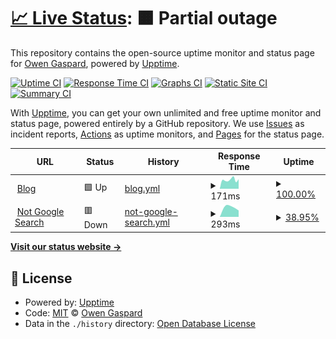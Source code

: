 # [📈 Live Status](https://status.ogaspard.com): <!--live status--> **🟧 Partial outage**

This repository contains the open-source uptime monitor and status page for [Owen Gaspard](https://ogaspard.com), powered by [Upptime](https://github.com/upptime/upptime).

[![Uptime CI](https://github.com/owengaspard/uptime/workflows/Uptime%20CI/badge.svg)](https://github.com/owengaspard/uptime/actions?query=workflow%3A%22Uptime+CI%22)
[![Response Time CI](https://github.com/owengaspard/uptime/workflows/Response%20Time%20CI/badge.svg)](https://github.com/owengaspard/uptime/actions?query=workflow%3A%22Response+Time+CI%22)
[![Graphs CI](https://github.com/owengaspard/uptime/workflows/Graphs%20CI/badge.svg)](https://github.com/owengaspard/uptime/actions?query=workflow%3A%22Graphs+CI%22)
[![Static Site CI](https://github.com/owengaspard/uptime/workflows/Static%20Site%20CI/badge.svg)](https://github.com/owengaspard/uptime/actions?query=workflow%3A%22Static+Site+CI%22)
[![Summary CI](https://github.com/owengaspard/uptime/workflows/Summary%20CI/badge.svg)](https://github.com/owengaspard/uptime/actions?query=workflow%3A%22Summary+CI%22)

With [Upptime](https://upptime.js.org), you can get your own unlimited and free uptime monitor and status page, powered entirely by a GitHub repository. We use [Issues](https://github.com/owengaspard/uptime/issues) as incident reports, [Actions](https://github.com/owengaspard/uptime/actions) as uptime monitors, and [Pages](https://status.ogaspard.com) for the status page.

<!--start: status pages-->
<!-- This summary is generated by Upptime (https://github.com/upptime/upptime) -->
<!-- Do not edit this manually, your changes will be overwritten -->
<!-- prettier-ignore -->
| URL | Status | History | Response Time | Uptime |
| --- | ------ | ------- | ------------- | ------ |
| <img alt="" src="https://favicons.githubusercontent.com/ogaspard.com" height="13"> [Blog](https://ogaspard.com) | 🟩 Up | [blog.yml](https://github.com/owengaspard/uptime/commits/HEAD/history/blog.yml) | <details><summary><img alt="Response time graph" src="./graphs/blog/response-time-week.png" height="20"> 171ms</summary><br><a href="https://status.ogaspard.com/history/blog"><img alt="Response time 176" src="https://img.shields.io/endpoint?url=https%3A%2F%2Fraw.githubusercontent.com%2Fowengaspard%2Fuptime%2FHEAD%2Fapi%2Fblog%2Fresponse-time.json"></a><br><a href="https://status.ogaspard.com/history/blog"><img alt="24-hour response time 146" src="https://img.shields.io/endpoint?url=https%3A%2F%2Fraw.githubusercontent.com%2Fowengaspard%2Fuptime%2FHEAD%2Fapi%2Fblog%2Fresponse-time-day.json"></a><br><a href="https://status.ogaspard.com/history/blog"><img alt="7-day response time 171" src="https://img.shields.io/endpoint?url=https%3A%2F%2Fraw.githubusercontent.com%2Fowengaspard%2Fuptime%2FHEAD%2Fapi%2Fblog%2Fresponse-time-week.json"></a><br><a href="https://status.ogaspard.com/history/blog"><img alt="30-day response time 176" src="https://img.shields.io/endpoint?url=https%3A%2F%2Fraw.githubusercontent.com%2Fowengaspard%2Fuptime%2FHEAD%2Fapi%2Fblog%2Fresponse-time-month.json"></a><br><a href="https://status.ogaspard.com/history/blog"><img alt="1-year response time 176" src="https://img.shields.io/endpoint?url=https%3A%2F%2Fraw.githubusercontent.com%2Fowengaspard%2Fuptime%2FHEAD%2Fapi%2Fblog%2Fresponse-time-year.json"></a></details> | <details><summary><a href="https://status.ogaspard.com/history/blog">100.00%</a></summary><a href="https://status.ogaspard.com/history/blog"><img alt="All-time uptime 100.00%" src="https://img.shields.io/endpoint?url=https%3A%2F%2Fraw.githubusercontent.com%2Fowengaspard%2Fuptime%2FHEAD%2Fapi%2Fblog%2Fuptime.json"></a><br><a href="https://status.ogaspard.com/history/blog"><img alt="24-hour uptime 100.00%" src="https://img.shields.io/endpoint?url=https%3A%2F%2Fraw.githubusercontent.com%2Fowengaspard%2Fuptime%2FHEAD%2Fapi%2Fblog%2Fuptime-day.json"></a><br><a href="https://status.ogaspard.com/history/blog"><img alt="7-day uptime 100.00%" src="https://img.shields.io/endpoint?url=https%3A%2F%2Fraw.githubusercontent.com%2Fowengaspard%2Fuptime%2FHEAD%2Fapi%2Fblog%2Fuptime-week.json"></a><br><a href="https://status.ogaspard.com/history/blog"><img alt="30-day uptime 100.00%" src="https://img.shields.io/endpoint?url=https%3A%2F%2Fraw.githubusercontent.com%2Fowengaspard%2Fuptime%2FHEAD%2Fapi%2Fblog%2Fuptime-month.json"></a><br><a href="https://status.ogaspard.com/history/blog"><img alt="1-year uptime 100.00%" src="https://img.shields.io/endpoint?url=https%3A%2F%2Fraw.githubusercontent.com%2Fowengaspard%2Fuptime%2FHEAD%2Fapi%2Fblog%2Fuptime-year.json"></a></details>
| <img alt="" src="https://favicons.githubusercontent.com/notgoogle.win" height="13"> [Not Google Search](https://notgoogle.win) | 🟥 Down | [not-google-search.yml](https://github.com/owengaspard/uptime/commits/HEAD/history/not-google-search.yml) | <details><summary><img alt="Response time graph" src="./graphs/not-google-search/response-time-week.png" height="20"> 293ms</summary><br><a href="https://status.ogaspard.com/history/not-google-search"><img alt="Response time 280" src="https://img.shields.io/endpoint?url=https%3A%2F%2Fraw.githubusercontent.com%2Fowengaspard%2Fuptime%2FHEAD%2Fapi%2Fnot-google-search%2Fresponse-time.json"></a><br><a href="https://status.ogaspard.com/history/not-google-search"><img alt="24-hour response time 0" src="https://img.shields.io/endpoint?url=https%3A%2F%2Fraw.githubusercontent.com%2Fowengaspard%2Fuptime%2FHEAD%2Fapi%2Fnot-google-search%2Fresponse-time-day.json"></a><br><a href="https://status.ogaspard.com/history/not-google-search"><img alt="7-day response time 293" src="https://img.shields.io/endpoint?url=https%3A%2F%2Fraw.githubusercontent.com%2Fowengaspard%2Fuptime%2FHEAD%2Fapi%2Fnot-google-search%2Fresponse-time-week.json"></a><br><a href="https://status.ogaspard.com/history/not-google-search"><img alt="30-day response time 280" src="https://img.shields.io/endpoint?url=https%3A%2F%2Fraw.githubusercontent.com%2Fowengaspard%2Fuptime%2FHEAD%2Fapi%2Fnot-google-search%2Fresponse-time-month.json"></a><br><a href="https://status.ogaspard.com/history/not-google-search"><img alt="1-year response time 280" src="https://img.shields.io/endpoint?url=https%3A%2F%2Fraw.githubusercontent.com%2Fowengaspard%2Fuptime%2FHEAD%2Fapi%2Fnot-google-search%2Fresponse-time-year.json"></a></details> | <details><summary><a href="https://status.ogaspard.com/history/not-google-search">38.95%</a></summary><a href="https://status.ogaspard.com/history/not-google-search"><img alt="All-time uptime 71.20%" src="https://img.shields.io/endpoint?url=https%3A%2F%2Fraw.githubusercontent.com%2Fowengaspard%2Fuptime%2FHEAD%2Fapi%2Fnot-google-search%2Fuptime.json"></a><br><a href="https://status.ogaspard.com/history/not-google-search"><img alt="24-hour uptime 0.00%" src="https://img.shields.io/endpoint?url=https%3A%2F%2Fraw.githubusercontent.com%2Fowengaspard%2Fuptime%2FHEAD%2Fapi%2Fnot-google-search%2Fuptime-day.json"></a><br><a href="https://status.ogaspard.com/history/not-google-search"><img alt="7-day uptime 38.95%" src="https://img.shields.io/endpoint?url=https%3A%2F%2Fraw.githubusercontent.com%2Fowengaspard%2Fuptime%2FHEAD%2Fapi%2Fnot-google-search%2Fuptime-week.json"></a><br><a href="https://status.ogaspard.com/history/not-google-search"><img alt="30-day uptime 71.20%" src="https://img.shields.io/endpoint?url=https%3A%2F%2Fraw.githubusercontent.com%2Fowengaspard%2Fuptime%2FHEAD%2Fapi%2Fnot-google-search%2Fuptime-month.json"></a><br><a href="https://status.ogaspard.com/history/not-google-search"><img alt="1-year uptime 71.20%" src="https://img.shields.io/endpoint?url=https%3A%2F%2Fraw.githubusercontent.com%2Fowengaspard%2Fuptime%2FHEAD%2Fapi%2Fnot-google-search%2Fuptime-year.json"></a></details>

<!--end: status pages-->

[**Visit our status website →**](https://status.ogaspard.com)

## 📄 License

- Powered by: [Upptime](https://github.com/upptime/upptime)
- Code: [MIT](./LICENSE) © [Owen Gaspard](https://ogaspard.com)
- Data in the `./history` directory: [Open Database License](https://opendatacommons.org/licenses/odbl/1-0/)
